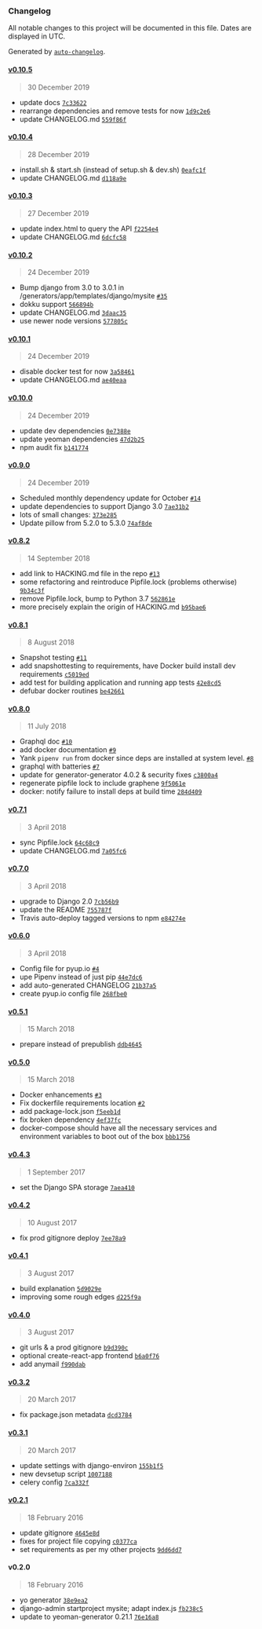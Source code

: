 ### Changelog

All notable changes to this project will be documented in this file. Dates are displayed in UTC.

Generated by [`auto-changelog`](https://github.com/CookPete/auto-changelog).

#### [v0.10.5](https://github.com/metakermit/generator-django-rest/compare/v0.10.4...v0.10.5)

> 30 December 2019

- update docs [`7c33622`](https://github.com/metakermit/generator-django-rest/commit/7c336229ef3df1680b52d1a6777064c03763058b)
- rearrange dependencies and remove tests for now [`1d9c2e6`](https://github.com/metakermit/generator-django-rest/commit/1d9c2e6643ead6bd95b5190b1afce0af428aea10)
- update CHANGELOG.md [`559f86f`](https://github.com/metakermit/generator-django-rest/commit/559f86fcaea4efc73b594e1d029df37bc1271269)

#### [v0.10.4](https://github.com/metakermit/generator-django-rest/compare/v0.10.3...v0.10.4)

> 28 December 2019

- install.sh & start.sh (instead of setup.sh & dev.sh) [`0eafc1f`](https://github.com/metakermit/generator-django-rest/commit/0eafc1f3182c16c7eddc587ef4004148f56d389d)
- update CHANGELOG.md [`d118a9e`](https://github.com/metakermit/generator-django-rest/commit/d118a9ef2119cefc8532dc3d570b478d847fafca)

#### [v0.10.3](https://github.com/metakermit/generator-django-rest/compare/v0.10.2...v0.10.3)

> 27 December 2019

- update index.html to query the API [`f2254e4`](https://github.com/metakermit/generator-django-rest/commit/f2254e49aa081085eaa88f4614166687b83dfb0a)
- update CHANGELOG.md [`6dcfc58`](https://github.com/metakermit/generator-django-rest/commit/6dcfc5813c735495cd53dfe8b03ddf4bbcd1ce5d)

#### [v0.10.2](https://github.com/metakermit/generator-django-rest/compare/v0.10.1...v0.10.2)

> 24 December 2019

- Bump django from 3.0 to 3.0.1 in /generators/app/templates/django/mysite [`#35`](https://github.com/metakermit/generator-django-rest/pull/35)
- dokku support [`566894b`](https://github.com/metakermit/generator-django-rest/commit/566894b61b40a08a6ddede96b9a5123ad7994a31)
- update CHANGELOG.md [`3daac35`](https://github.com/metakermit/generator-django-rest/commit/3daac3573e13fa34b0df1ea4dc0023c6cc6ad8bf)
- use newer node versions [`577805c`](https://github.com/metakermit/generator-django-rest/commit/577805c71fea9cb05f8e878668757fa92f5a81f5)

#### [v0.10.1](https://github.com/metakermit/generator-django-rest/compare/v0.10.0...v0.10.1)

> 24 December 2019

- disable docker test for now [`3a58461`](https://github.com/metakermit/generator-django-rest/commit/3a58461f7493b64adc7867d053dbf4fed8eeab3f)
- update CHANGELOG.md [`ae40eaa`](https://github.com/metakermit/generator-django-rest/commit/ae40eaaeee08a41ffebee3cc153f1133f91eb190)

#### [v0.10.0](https://github.com/metakermit/generator-django-rest/compare/v0.9.0...v0.10.0)

> 24 December 2019

- update dev dependencies [`0e7388e`](https://github.com/metakermit/generator-django-rest/commit/0e7388efbbc2a1b5eb7656f2537f0650b22dccc1)
- update yeoman dependencies [`47d2b25`](https://github.com/metakermit/generator-django-rest/commit/47d2b2583b021c338c994403a547a38b447a33bc)
- npm audit fix [`b141774`](https://github.com/metakermit/generator-django-rest/commit/b141774546248bb0404014ff06b7f16ef4c4c7f7)

#### [v0.9.0](https://github.com/metakermit/generator-django-rest/compare/v0.8.2...v0.9.0)

> 24 December 2019

- Scheduled monthly dependency update for October [`#14`](https://github.com/metakermit/generator-django-rest/pull/14)
- update dependencies to support Django 3.0 [`7ae31b2`](https://github.com/metakermit/generator-django-rest/commit/7ae31b2288b1d5a810a453da509e9d4d5d6fe136)
- lots of small changes: [`373e285`](https://github.com/metakermit/generator-django-rest/commit/373e2853d75737795a4afa10b7f4c6fc83383fca)
- Update pillow from 5.2.0 to 5.3.0 [`74af8de`](https://github.com/metakermit/generator-django-rest/commit/74af8ded85779f1a5f7df671e34a5dea78a0604d)

#### [v0.8.2](https://github.com/metakermit/generator-django-rest/compare/v0.8.1...v0.8.2)

> 14 September 2018

- add link to HACKING.md file in the repo [`#13`](https://github.com/metakermit/generator-django-rest/pull/13)
- some refactoring and reintroduce Pipfile.lock (problems otherwise) [`9b34c3f`](https://github.com/metakermit/generator-django-rest/commit/9b34c3fb8923e02dfff99fd30ba4afd71e5b415f)
- remove Pipfile.lock, bump to Python 3.7 [`562861e`](https://github.com/metakermit/generator-django-rest/commit/562861e873971d2186516e6b33eff469976fea3c)
- more precisely explain the origin of HACKING.md [`b95bae6`](https://github.com/metakermit/generator-django-rest/commit/b95bae6eecad9b98db38e4f7c58058bfb95e75a0)

#### [v0.8.1](https://github.com/metakermit/generator-django-rest/compare/v0.8.0...v0.8.1)

> 8 August 2018

- Snapshot testing [`#11`](https://github.com/metakermit/generator-django-rest/pull/11)
- add snapshottesting to requirements, have Docker build install dev requirements [`c5019ed`](https://github.com/metakermit/generator-django-rest/commit/c5019ed60393c8f051f39b37c54a5e616f1e8946)
- add test for building application and running app tests [`42e8cd5`](https://github.com/metakermit/generator-django-rest/commit/42e8cd5484552ef25ead71a3c1a972d85f9d8ab3)
- defubar docker routines [`be42661`](https://github.com/metakermit/generator-django-rest/commit/be426612f45f2a08eeebdfa6171a118fed7bd4c3)

#### [v0.8.0](https://github.com/metakermit/generator-django-rest/compare/v0.7.1...v0.8.0)

> 11 July 2018

- Graphql doc [`#10`](https://github.com/metakermit/generator-django-rest/pull/10)
- add docker documentation [`#9`](https://github.com/metakermit/generator-django-rest/pull/9)
- Yank `pipenv run` from docker since deps are installed at system level. [`#8`](https://github.com/metakermit/generator-django-rest/pull/8)
- graphql with batteries [`#7`](https://github.com/metakermit/generator-django-rest/pull/7)
- update for generator-generator 4.0.2 & security fixes [`c3800a4`](https://github.com/metakermit/generator-django-rest/commit/c3800a49da7584916a744e97860e4dddf4cfa9dd)
- regenerate pipfile lock to include graphene [`9f5061e`](https://github.com/metakermit/generator-django-rest/commit/9f5061efc4b00fe2c948bd0ecfcae99887fa0c4f)
- docker: notify failure to install deps at build time [`284d409`](https://github.com/metakermit/generator-django-rest/commit/284d409254ac1519debe7bccd33125c812976044)

#### [v0.7.1](https://github.com/metakermit/generator-django-rest/compare/v0.7.0...v0.7.1)

> 3 April 2018

- sync Pipfile.lock [`64c68c9`](https://github.com/metakermit/generator-django-rest/commit/64c68c9d0342619894a7fba05ef43dfb1bb21286)
- update CHANGELOG.md [`7a05fc6`](https://github.com/metakermit/generator-django-rest/commit/7a05fc6b403d525c43081dcaa4818f6fd4fcae40)

#### [v0.7.0](https://github.com/metakermit/generator-django-rest/compare/v0.6.0...v0.7.0)

> 3 April 2018

- upgrade to Django 2.0 [`7cb56b9`](https://github.com/metakermit/generator-django-rest/commit/7cb56b94a02a35e849aae9cb14f9a2fde0fc0471)
- update the README [`755787f`](https://github.com/metakermit/generator-django-rest/commit/755787ff3a32d51f6d48c467ec1421fca96fed4f)
- Travis auto-deploy tagged versions to npm [`e84274e`](https://github.com/metakermit/generator-django-rest/commit/e84274ed78ff5ceca632510bb10c3556fd0e857a)

#### [v0.6.0](https://github.com/metakermit/generator-django-rest/compare/v0.5.1...v0.6.0)

> 3 April 2018

- Config file for pyup.io [`#4`](https://github.com/metakermit/generator-django-rest/pull/4)
- upe Pipenv instead of just pip [`44e7dc6`](https://github.com/metakermit/generator-django-rest/commit/44e7dc6226e659e316b85ba153dde565b3fe8b44)
- add auto-generated CHANGELOG [`21b37a5`](https://github.com/metakermit/generator-django-rest/commit/21b37a5f2ff1a8be23b02de2451172bc586f5749)
- create pyup.io config file [`268fbe0`](https://github.com/metakermit/generator-django-rest/commit/268fbe017ef1242b393ecec9842154b11c6b87cf)

#### [v0.5.1](https://github.com/metakermit/generator-django-rest/compare/v0.5.0...v0.5.1)

> 15 March 2018

- prepare instead of prepublish [`ddb4645`](https://github.com/metakermit/generator-django-rest/commit/ddb464513ae7a30c5d19bd7e327cbbe0ce6dd3bc)

#### [v0.5.0](https://github.com/metakermit/generator-django-rest/compare/v0.4.3...v0.5.0)

> 15 March 2018

- Docker enhancements [`#3`](https://github.com/metakermit/generator-django-rest/pull/3)
- Fix dockerfile requirements location [`#2`](https://github.com/metakermit/generator-django-rest/pull/2)
- add package-lock.json [`f5eeb1d`](https://github.com/metakermit/generator-django-rest/commit/f5eeb1d1048236deccf0a7acb1f5908f7acc6525)
- fix broken dependency [`4ef37fc`](https://github.com/metakermit/generator-django-rest/commit/4ef37fc3dee8d745e590ea0be4ec71c6dffa4cd0)
- docker-compose should have all the necessary services and environment variables to boot out of the box [`bbb1756`](https://github.com/metakermit/generator-django-rest/commit/bbb175671bbc0b09a1e54f037a34508f8917ce01)

#### [v0.4.3](https://github.com/metakermit/generator-django-rest/compare/v0.4.2...v0.4.3)

> 1 September 2017

- set the Django SPA storage [`7aea410`](https://github.com/metakermit/generator-django-rest/commit/7aea410f3582c1f66e373ebc694bfd8064f27ff1)

#### [v0.4.2](https://github.com/metakermit/generator-django-rest/compare/v0.4.1...v0.4.2)

> 10 August 2017

- fix prod gitignore deploy [`7ee78a9`](https://github.com/metakermit/generator-django-rest/commit/7ee78a9dbbc73476cc8ff8643cc8f4447299c396)

#### [v0.4.1](https://github.com/metakermit/generator-django-rest/compare/v0.4.0...v0.4.1)

> 3 August 2017

- build explanation [`5d9029e`](https://github.com/metakermit/generator-django-rest/commit/5d9029ef8fe9c0e62ce5c744ff2396bfd362b819)
- improving some rough edges [`d225f9a`](https://github.com/metakermit/generator-django-rest/commit/d225f9ad505a0b89dd3e5370d68925433b502161)

#### [v0.4.0](https://github.com/metakermit/generator-django-rest/compare/v0.3.2...v0.4.0)

> 3 August 2017

- git urls & a prod gitignore [`b9d390c`](https://github.com/metakermit/generator-django-rest/commit/b9d390cd63d11b48c40184b8853c56fc2bd7d2ed)
- optional create-react-app frontend [`b6a0f76`](https://github.com/metakermit/generator-django-rest/commit/b6a0f76c26258783933dc15577ef8c544143f354)
- add anymail [`f990dab`](https://github.com/metakermit/generator-django-rest/commit/f990dab9aa297f51539e45a4f3f8a2e88f1ebf2e)

#### [v0.3.2](https://github.com/metakermit/generator-django-rest/compare/v0.3.1...v0.3.2)

> 20 March 2017

- fix package.json metadata [`dcd3784`](https://github.com/metakermit/generator-django-rest/commit/dcd378459be3eedb08a3612b0e537568699a589b)

#### [v0.3.1](https://github.com/metakermit/generator-django-rest/compare/v0.2.1...v0.3.1)

> 20 March 2017

- update settings with django-environ [`155b1f5`](https://github.com/metakermit/generator-django-rest/commit/155b1f5591d73a1956a9aff9745c3cc77e5ac508)
- new devsetup script [`1007188`](https://github.com/metakermit/generator-django-rest/commit/1007188e5d1c765aedbe7f27de06240569af3b2b)
- celery config [`7ca332f`](https://github.com/metakermit/generator-django-rest/commit/7ca332f48b158245f8e9d5877fa429fb766bc117)

#### [v0.2.1](https://github.com/metakermit/generator-django-rest/compare/v0.2.0...v0.2.1)

> 18 February 2016

- update gitignore [`4645e8d`](https://github.com/metakermit/generator-django-rest/commit/4645e8d6484a7b97022afb2ee4f547ca6eb5402e)
- fixes for project file copying [`c0377ca`](https://github.com/metakermit/generator-django-rest/commit/c0377caf56d0ca3e8a6242e266c65f81cb6a4186)
- set requirements as per my other projects [`9dd6dd7`](https://github.com/metakermit/generator-django-rest/commit/9dd6dd79939d6a5b50136e60295ae9596bd9fca5)

#### v0.2.0

> 18 February 2016

- yo generator [`38e9ea2`](https://github.com/metakermit/generator-django-rest/commit/38e9ea2243a6045720ccf3c7c66d039a7ed9e412)
- django-admin startproject mysite; adapt index.js [`fb238c5`](https://github.com/metakermit/generator-django-rest/commit/fb238c515c31764acce5be8bed08420bd9c824cd)
- update to yeoman-generator 0.21.1 [`76e16a8`](https://github.com/metakermit/generator-django-rest/commit/76e16a8dacddfea697184ed2191c3f56a2d30b87)

